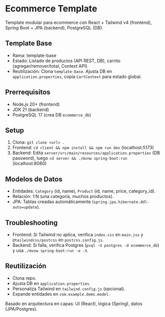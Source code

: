 # Ecommerce Template

Template modular para ecommerce con React + Tailwind v4 (frontend), Spring Boot + JPA (backend), PostgreSQL (DB).

## Template Base
- Rama: template-base
- Estado: Listado de productos (API REST, DB), carrito (agregar/remover/total, Context API).
- Reutilización: Clona `template-base`. Ajusta DB en `application.properties`, copia `CartContext` para estado global.

## Prerrequisitos
- Node.js 20+ (frontend)
- JDK 21 (backend)
- PostgreSQL 17 (crea DB `ecommerce_db`)

## Setup
1. Clona: `git clone <url> .`
2. Frontend: `cd client && npm install && npm run dev` (localhost:5173)
3. Backend: Edita `server/src/main/resources/application.properties` (DB password), luego `cd server && ./mvnw spring-boot:run` (localhost:8080)

## Modelos de Datos
- Entidades: `Category` (id, name), `Product` (id, name, price, category_id).
- Relación: 1:N (una categoría, muchos productos).
- JPA: Tablas creadas automáticamente (`spring.jpa.hibernate.ddl-auto=update`).

## Troubleshooting
- Frontend: Si Tailwind no aplica, verifica `index.css` en `main.jsx` y `@tailwindcss/postcss` en `postcss.config.js`.
- Backend: Si falla, verifica Postgres (`psql -U postgres -d ecommerce_db`) y usa `./mvnw spring-boot:run -e -X`.

## Reutilización
- Clona repo.
- Ajusta DB en `application.properties`.
- Personaliza Tailwind en `tailwind.config.js` (opcional).
- Expande entidades en `com.example.demo.model`.

Basado en arquitectura en capas: UI (React), lógica (Spring), datos (JPA/Postgres).
